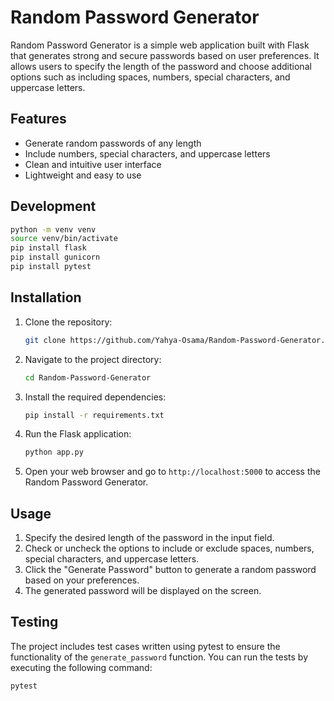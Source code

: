 # Random Password Generator

Random Password Generator is a simple web application built with Flask that generates strong and secure passwords based on user preferences. It allows users to specify the length of the password and choose additional options such as including spaces, numbers, special characters, and uppercase letters.

## Features

- Generate random passwords of any length
- Include  numbers, special characters, and uppercase letters
- Clean and intuitive user interface
- Lightweight and easy to use

## Development

```bash
python -m venv venv
source venv/bin/activate
pip install flask
pip install gunicorn
pip install pytest
```

## Installation

1. Clone the repository:

    ```bash
    git clone https://github.com/Yahya-Osama/Random-Password-Generator.git
    ```

2. Navigate to the project directory:

    ```bash
    cd Random-Password-Generator
    ```

3. Install the required dependencies:

    ```bash
    pip install -r requirements.txt
    ```

4. Run the Flask application:

    ```bash
    python app.py
    ```

5. Open your web browser and go to `http://localhost:5000` to access the Random Password Generator.

## Usage

1. Specify the desired length of the password in the input field.
2. Check or uncheck the options to include or exclude spaces, numbers, special characters, and uppercase letters.
3. Click the "Generate Password" button to generate a random password based on your preferences.
4. The generated password will be displayed on the screen.

## Testing

The project includes test cases written using pytest to ensure the functionality of the `generate_password` function. You can run the tests by executing the following command:

```bash
pytest

